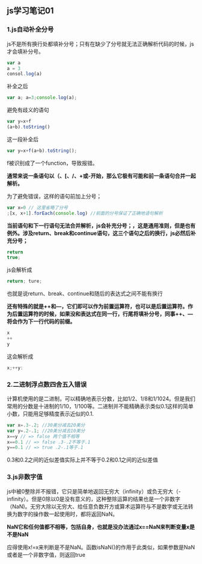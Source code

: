 ## js学习笔记01

### 1.js自动补全分号

js不是所有换行处都填补分号；只有在缺少了分号就无法正确解析代码的时候，js才会填补分号。

```js
var a
a = 3
consol.log(a)
```

补全之后

```js
var a; a=3;console.log(a);
```

避免有歧义的语句

```js
var y=x+f
(a+b).toString()
```

这一段补全后

```js
var y=x+f(a+b).toString();
```

f被识别成了一个function，导致报错。

**通常来说一条语句以（、[、/、+或-开始，那么它极有可能和前一条语句合并一起解析。**

为了避免错误，这样的语句前加上分号；

```js
var x=0 // 这里省略了分号
;[x, x+1].forEach(console.log) //前面的分号保证了正确地语句解析
```

**当前语句和下一行语句无法合并解析，js会补充分号；，这是通用准则，但是也有例外。涉及return、break和continue语句，这三个语句之后的换行，js必然后补充分号；**

```js
return
true;
```

js会解析成

```js
return; ture;
```

也就是说return、break、continue和随后的表达式之间不能有换行

**还有特殊的就是++和—，它们即可以作为前置运算符，也可以是后置运算符。作为后置运算符的时候，如果没和表达式在同一行，行尾将填补分号，同事++、—将会作为下一行代码的前缀。**

```js
x
++
y
```

这会解析成

```js
x;++y:
```

### 2.二进制浮点数四舍五入错误

计算机使用的是二进制，可以精确地表示分数，比如1/2、1/8和1/1024。但是我们常用的分数是十进制的1/10，1/100等。二进制并不能精确表示类似0.1这样的简单小数，只能用足够精度表示近似的0.1.

```js
var x=.3-.2; //30美分减去20美分
var y=.2-.1; //20美分减去10美分
x==y // => false 两个值不相等
x==0.1 // => false .3-.2不等于.1
y==0.1 // => true .2-.1等于.1
```

0.3和0.2之间的近似差值实际上并不等于0.2和0.1之间的近似差值

### 3.js非数字值

js中被0整除并不报错，它只是简单地返回无穷大（infinity）或负无穷大（-infinity）。但是0除以0是没有意义的，这种整除运算的结果也是一个非数字（NaN)。无穷大除以无穷大、给任意负数开方或算术运算符与不是数字或无法转换为数字的操作数一起使用时，都将返回NaN。

**NaN它和任何值都不相等，包括自身，也就是没办法通过x==NaN来判断变量x是不是NaN**

应得使用x!=x来判断是不是NaN。函数isNaN()的作用于此类似，如果参数是NaN或者是一个非数字值，则返回true